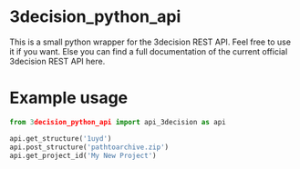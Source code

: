 # 3decision_python_api
This is a small python wrapper for the 3decision REST API. Feel free to use it if you want. Else you can find a full documentation of the current official 3decision REST API here.

# Example usage

```python
from 3decision_python_api import api_3decision as api

api.get_structure('1uyd')
api.post_structure('pathtoarchive.zip')
api.get_project_id('My New Project')
```
